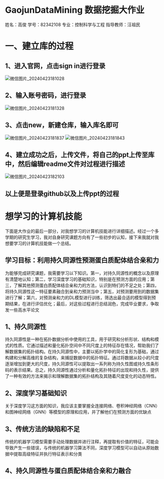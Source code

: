 GaojunDataMining 数据挖掘大作业
=
姓名：高俊 学号：82342108 专业：控制科学与工程 指导教师：汪祖民
# 一、建立库的过程
## 1、进入官网，点击sign in进行登录
![微信图片_20240423181028](https://github.com/HandsomeGaoJ/GJDataMining/assets/151522211/ff51bdfd-5bce-4276-9d43-c31dbc8adefa)
## 2、输入账号密码，进行登录
![微信图片_20240423181328](https://github.com/HandsomeGaoJ/GJDataMining/assets/151522211/cf8916be-47c2-418b-913e-a7b8877ad64f)
## 3、点击new，新建仓库，输入库名即可
![微信图片_20240423181837](https://github.com/HandsomeGaoJ/GJDataMining/assets/151522211/7447dfdf-5947-4a06-9514-2b0ddaea8374)
![微信图片_20240423181843](https://github.com/HandsomeGaoJ/GJDataMining/assets/151522211/d71371a8-0ff9-4a90-8cf7-49e5c06c5d4f)
## 4、建立成功之后，上传文件，将自己的ppt上传至库中，然后编辑readme文件对过程进行描述
![微信图片_20240423182103](https://github.com/HandsomeGaoJ/GJDataMining/assets/151522211/fb60bcee-e5fa-4cf6-8bde-fec96e44bd77)
## 以上便是登录github以及上传ppt的过程

# 想学习的计算机技能
下面是大作业的最后一部分，对我想学习的计算机技能进行详细描述。经过一个多学期的研究生学习，我对自身研究课题方向有了一些初步的认知，接下来我就对我想要学习的计算机技能做一个总结。
## 学习目标：利用持久同源性预测蛋白质配体结合亲和力
为能够完成研究课题，我需要学习以下知识。第一，对持久同源性的概念以及原理有清楚地认知；第二，学习深度学习的基础知识，特别是在预测方面的应用；第三，了解其他预测蛋白质配体结合亲和力的方法，认识到特们的不足之处；第四，将持久同源性这一特征要素融合到亲和力预测当中；第五，对预测要用到的数据集进行了解；第六，对预测亲和力的DL模型进行训练，筛选出最合适的模型得到预期结果，在进行评估优化；最后，对这些过程进行总结润色，完成毕业要求，争取发一些高水平论文
## 1、持久同源性
持久同源性是一种在拓扑数据分析中使用的工具，用于研究和分析形状、结构和模式的性质。它通过描述和量化拓扑空间中不同尺度上的特征存在情况，帮助我们了解数据集的拓扑结构。在持久同源性中，主要以拓扑学中的简化复形为基础，通过构建和分解高维的复杂结构，来捕捉数据中的拓扑特征。通过将数据从较小的尺度逐渐增加到更大的尺度，持久同源性可以提取出一系列称为持久性图或持久性条形码的表示结果。总之，持久同源性通过分析和量化拓扑特征的出现和持久性，提供了一种有效的方法来揭示和理解数据集的拓扑结构及其随着尺度变化的动态特性。
## 2、深度学习基础知识
关于深度学习这方面的知识，我应该主要掌握全连接网络、卷积神经网络（CNN）和图神经网络（GNN）等模型的原理和应用，并了解他们在预测方面的优缺点
## 3、传统方法的缺陷和不足
传统的机器学习模型需要手动处理数据并进行注释，再提取有价值的特征，可能会导致产生一些错误，与传统的机器学习算法不同，深度学习模型可以自动从原始数据中提取高级特征并执行特征表示和分类
## 4、持久同源性与蛋白质配体结合亲和力融合

